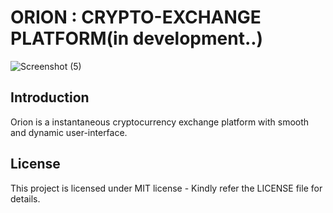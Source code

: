 # ORION : CRYPTO-EXCHANGE PLATFORM(in development..)
![Screenshot (5)](https://github.com/dave1725/Orion/assets/72213961/649dc45a-4941-4da6-b102-f76a8841f160)

## Introduction
Orion is a instantaneous cryptocurrency exchange platform with smooth and dynamic user-interface.

## License
This project is licensed under MIT license - Kindly refer the LICENSE file for details.
